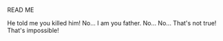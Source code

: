 READ ME

He told me you killed him!
No... I am you father.
No... No... That's not true! That's impossible!
